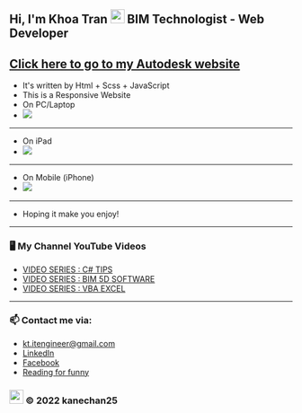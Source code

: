 ## Hi, I'm Khoa Tran <img src="https://media.giphy.com/media/hvRJCLFzcasrR4ia7z/giphy.gif" width="25px">  BIM Technologist - Web Developer 
## <a href="https://kanechan25.github.io/autodesk.github.io/" target="_blank" rel="noopener noreferrer" title="https://kanechan25.github.io/autodesk.github.io/">Click here to go to my Autodesk website</a>
- It's written by Html + Scss + JavaScript
- This is a Responsive Website
- On PC/Laptop
-	<img src="https://github.com/kanechan25/autodesk.github.io/blob/main/assets/img/autodesk-PC.gif">
---
- On iPad
-	<img src="https://github.com/kanechan25/autodesk.github.io/blob/main/assets/img/autodesk-iPad.gif">
---
- On Mobile (iPhone)
-	<img src="https://github.com/kanechan25/autodesk.github.io/blob/main/assets/img/autodesk-mobile.gif">
---
- Hoping it make you enjoy!
---

### 🖥 My Channel YouTube Videos

<!-- YOUTUBE:START -->
- [VIDEO SERIES : C# TIPS](https://www.youtube.com/watch?v=IXaVxcmtZks&t=90s&ab_channel=BIMProgress)
- [VIDEO SERIES : BIM 5D SOFTWARE](https://www.youtube.com/playlist?list=PLJPnxfYoe9IqRw9Rt-lozInuOH0PVOBKR)
- [VIDEO SERIES : VBA EXCEL](https://www.youtube.com/playlist?list=PLJPnxfYoe9IruY9Pfd7gx1d4PIVPR3hxq)
<!-- YOUTUBE:END -->

---

### 📫 Contact me via:
- kt.itengineer@gmail.com
- [LinkedIn](https://www.linkedin.com/in/kanechan2593/)
- [Facebook](https://www.facebook.com/khoa2425/)
- [Reading for funny](https://ngoatv.blogspot.com/)
### <img src="https://github.com/kanechan25/kanechan25/blob/main/img/interface/logo_transparent_ok.png" width="25px"> © 2022 kanechan25
